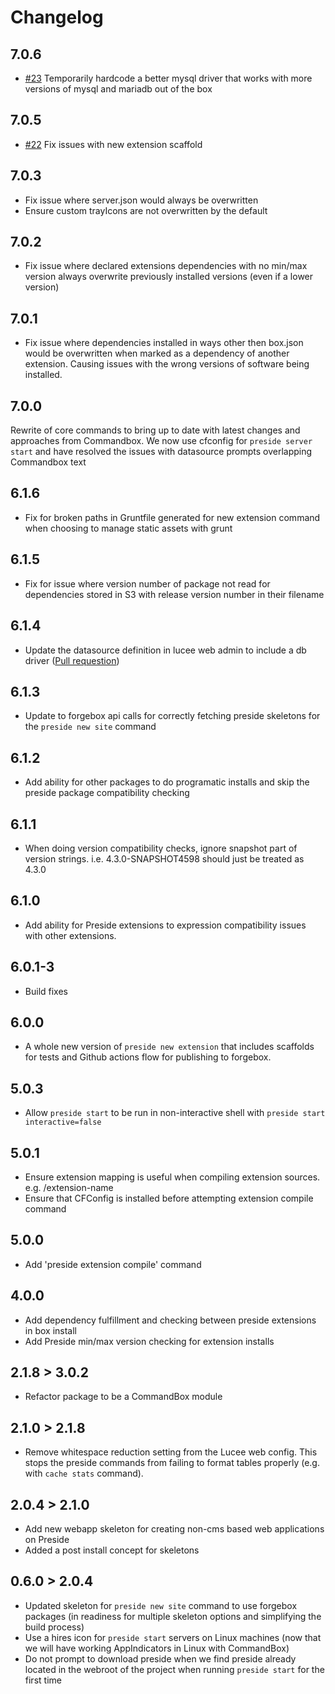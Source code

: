 # Changelog

## 7.0.6

* [#23](https://github.com/pixl8/Preside-CMS-CommandBox-Commands/issues/23) Temporarily hardcode a better mysql driver that works with more versions of mysql and mariadb out of the box


## 7.0.5

* [#22](https://github.com/pixl8/Preside-CMS-CommandBox-Commands/issues/22) Fix issues with new extension scaffold

## 7.0.3

* Fix issue where server.json would always be overwritten
* Ensure custom trayIcons are not overwritten by the default

## 7.0.2

* Fix issue where declared extensions dependencies with no min/max version always overwrite previously installed versions (even if a lower version)

## 7.0.1

* Fix issue where dependencies installed in ways other then box.json would be overwritten when marked as a dependency of another extension. Causing issues with the wrong versions of software being installed.

## 7.0.0

Rewrite of core commands to bring up to date with latest changes and approaches from Commandbox. We now use cfconfig
for `preside server start` and have resolved the issues with datasource prompts overlapping Commandbox text

## 6.1.6

* Fix for broken paths in Gruntfile generated for new extension command when choosing to manage static assets with grunt

## 6.1.5

* Fix for issue where version number of package not read for dependencies stored in S3 with release version number in their filename

## 6.1.4

* Update the datasource definition in lucee web admin to include a db driver ([Pull requestion](https://github.com/pixl8/Preside-CMS-CommandBox-Commands/pull/16))

## 6.1.3

* Update to forgebox api calls for correctly fetching preside skeletons for the `preside new site` command

## 6.1.2

* Add ability for other packages to do programatic installs and skip the preside package compatibility checking

## 6.1.1

* When doing version compatibility checks, ignore snapshot part of version strings. i.e. 4.3.0-SNAPSHOT4598 should just be treated as 4.3.0

## 6.1.0

* Add ability for Preside extensions to expression compatibility issues with other extensions.

## 6.0.1-3

* Build fixes

## 6.0.0

* A whole new version of `preside new extension` that includes scaffolds for tests and Github actions flow for publishing to forgebox.

## 5.0.3

* Allow `preside start` to be run in non-interactive shell with `preside start interactive=false`

## 5.0.1

* Ensure extension mapping is useful when compiling extension sources. e.g. /extension-name
* Ensure that CFConfig is installed before attempting extension compile command

## 5.0.0

* Add 'preside extension compile' command

## 4.0.0

* Add dependency fulfillment and checking between preside extensions in box install
* Add Preside min/max version checking for extension installs

## 2.1.8 > 3.0.2

* Refactor package to be a CommandBox module

## 2.1.0 > 2.1.8

* Remove whitespace reduction setting from the Lucee web config. This stops the preside commands from failing to format tables properly (e.g. with `cache stats` command).

## 2.0.4 > 2.1.0

* Add new webapp skeleton for creating non-cms based web applications on Preside
* Added a post install concept for skeletons

## 0.6.0 > 2.0.4

* Updated skeleton for `preside new site` command to use forgebox packages (in readiness for multiple skeleton options and simplifying the build process)
* Use a hires icon for `preside start` servers on Linux machines (now that we will have working AppIndicators in Linux with CommandBox)
* Do not prompt to download preside when we find preside already located in the webroot of the project when running `preside start` for the first time
